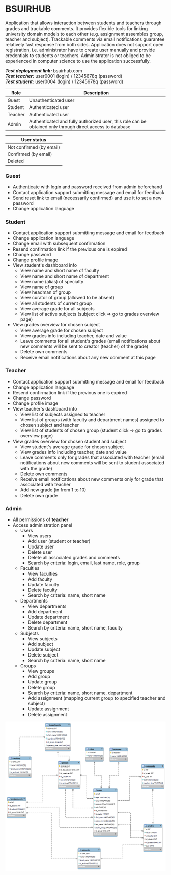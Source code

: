 # BSUIRHUB #
Application that allows interaction between students and teachers through grades and trackable comments. It provides flexible tools for linking university domain models to each other (e.g. assignment assembles group, teacher and subject). Trackable comments via email notifications guarantee relatively fast response from both sides. Application does not support open registration, i.e. administrator have to create user manually and provide credentials to students or teachers. Administrator is not obliged to be experienced in computer science to use the application successfully.

***Test deployment link:*** bsuirhub.com <br>
***Test teacher:*** user0001 (login) / 12345678q (password) <br>
***Test student:*** user0004 (login) / 12345678q (password)

Role | Description
--- | ---
Guest | Unauthenticated user
Student | Authenticated user
Teacher | Authenticated user
Admin | Authenticated and fully authorized user, this role can be obtained only through direct access to database

User status |
--- |
Not confirmed (by email) |
Confirmed (by email) |
Deleted |

### Guest ###
* Authenticate with login and password received from admin beforehand
* Contact application support submitting message and email for feedback
* Send reset link to email (necessarily confirmed) and use it to set a new password
* Change application language

### Student ###
* Contact application support submitting message and email for feedback
* Change application language
* Change email with subsequent confirmation
* Resend confirmation link if the previous one is expired
* Change password
* Change profile image
* View student's dashboard info
    * View name and short name of faculty
    * View name and short name of department
    * View name (alias) of specialty
    * View name of group
    * View headman of group
    * View curator of group (allowed to be absent)
    * View all students of current group
    * View average grade for all subjects
    * View list of active subjects (subject click => go to grades overview page)
* View grades overview for chosen subject
    * View average grade for chosen subject
    * View grades info including teacher, date and value
    * Leave comments for all student's grades (email notifications about new comments will be sent to creator (teacher) of the grade)
    * Delete own comments
    * Receive email notifications about any new comment at this page

### Teacher ###
* Contact application support submitting message and email for feedback
* Change application language
* Resend confirmation link if the previous one is expired
* Change password
* Change profile image
* View teacher's dashboard info
    * View list of subjects assigned to teacher
    * View list of groups (with faculty and department names) assigned to chosen subject and teacher
    * View list of students of chosen group (student click => go to grades overview page)
* View grades overview for chosen student and subject
    * View student's average grade for chosen subject
    * View grades info including teacher, date and value
    * Leave comments only for grades that associated with teacher (email notifications about new comments will be sent to student associated with the grade)
    * Delete own comments
    * Receive email notifications about new comments only for grade that associated with teacher
    * Add new grade (in from 1 to 10)
    * Delete own grade

### Admin ###
* All permissions of **teacher**
* Access administration panel
    * Users
        * View users
        * Add user (student or teacher)
        * Update user
        * Delete user
        * Delete all associated grades and comments
        * Search by criteria: login, email, last name, role, group
    * Faculties
        * View faculties
        * Add faculty
        * Update faculty
        * Delete faculty
        * Search by criteria: name, short name
    * Departments
        * View departments
        * Add department
        * Update department
        * Delete department
        * Search by criteria: name, short name, faculty
    * Subjects
        * View subjects
        * Add subject
        * Update subject
        * Delete subject
        * Search by criteria: name, short name
    * Groups
        * View groups
        * Add group
        * Update group
        * Delete group
        * Search by criteria: name, short name, department
        * Add assignment (mapping current group to specified teacher and subject)
        * Update assignment
        * Delete assignment

![Database scheme](https://raw.githubusercontent.com/explosion204/bsuir-hub/master/db/scheme.png)
